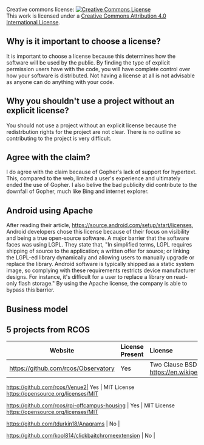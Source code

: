Creative commons license: 
<a rel="license" href="http://creativecommons.org/licenses/by/4.0/"><img alt="Creative Commons License" style="border-width:0" src="https://i.creativecommons.org/l/by/4.0/88x31.png" /></a><br />This work is licensed under a <a rel="license" href="http://creativecommons.org/licenses/by/4.0/">Creative Commons Attribution 4.0 International License</a>.

## Why is it important to choose a license?
It is important to choose a license because this determines how the software will be used by the public. By finding the type of explicit permission users have with the code, you will have complete control over how your software is distributed. Not having a license at all is not advisable as anyone can do anything with your code. 

## Why you shouldn't use a project without an explicit license?
You should not use a project without an explicit license because the redistrbution rights for the project are not clear. There is no outline so contributing to the project is very difficult.

## Agree with the claim? 
I do agree with the claim because of Gopher's lack of support for hypertext. This, compared to the web, limited a user's experience and ultimately ended the use of Gopher. I also belive the bad publicity did contribute to the downfall of Gopher, much like Bing and internet explorer. 

## Android using Apache
 After reading their article, https://source.android.com/setup/start/licenses, Android developers chose this license because of their focus on visibility and being a true open-source software. A major barrier that the software faces was using LGPL. They state that, "In simplified terms, LGPL requires shipping of source to the application; a written offer for source; or linking the LGPL-ed library dynamically and allowing users to manually upgrade or replace the library. Android software is typically shipped as a static system image, so complying with these requirements restricts device manufacturer designs. For instance, it's difficult for a user to replace a library on read-only flash storage." By using the Apache license, the company is able to bypass this barrier. 
 
## Business model

## 5 projects from RCOS 
Website | License Present | License
---------|:----------|:-------
https://github.com/rcos/Observatory | Yes | Two Clause BSD License https://en.wikipedia.org/wiki/ISC_license

https://github.com/rcos/Venue2| Yes | MIT License https://opensource.org/licenses/MIT

https://github.com/rcos/rpi-offcampus-housing | Yes | MIT License https://opensource.org/licenses/MIT

https://github.com/tdurkin18/Anagrams | No | 

https://github.com/kool814/clickbaitchromeextension | No | 
